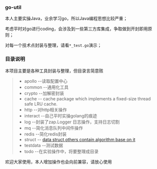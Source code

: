 ### go-util

本人主要实操Java，业余学习go，所以Java编程思想比较严重；

考虑平时对go进行coding，会涉及到一些第三方库集成，争取做到开封即用原则；

对每一个技术点封装与整理，请看`*_test.go`演示；



### 目录说明

本项目主要是各种工具封装与整理，但目录言简意赅

> - apollo --读取配置中心
> - common --通用化工具
> - crypto --加解密封装
> - cache --  cache package which implements a fixed-size thread safe LRU cache.
> - http --对http相关操作
> - interact --自己平时实操golang的痕迹
> - log --封装了zap.Logger 日志操作，支持日志切割
> - mq --简化消息队列中间件操作
> - redis --简化redis封装
> - struct -- [data struct,others contain  algorithm base on it](./struct/README.md)
> - testdata --测试数据
> - todo --在实验操作中，将要整理成目录

欢迎大家使用，本人增加操作也会向前兼容，请放心使用

